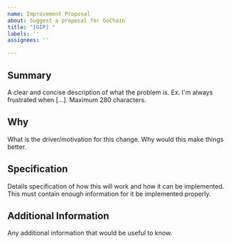 ```yaml
---
name: Improvement Proposal
about: Suggest a proposal for GoChain
title: "[GIP] "
labels: ''
assignees: ''

---
```


## Summary
A clear and concise description of what the problem is. Ex. I'm always frustrated when [...]. Maximum 280 characters.

## Why
What is the driver/motivation for this change. Why would this make things better.

## Specification
Details specification of how this will work and how it can be implemented. This must contain enough information for it be implemented properly. 

## Additional Information
Any additional information that would be useful to know.

